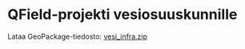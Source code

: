 # QField-projekti vesiosuuskunnille

Lataa GeoPackage-tiedosto:
[vesi_infra.zip](https://github.com/user-attachments/files/17832011/vesi_infra.zip)
